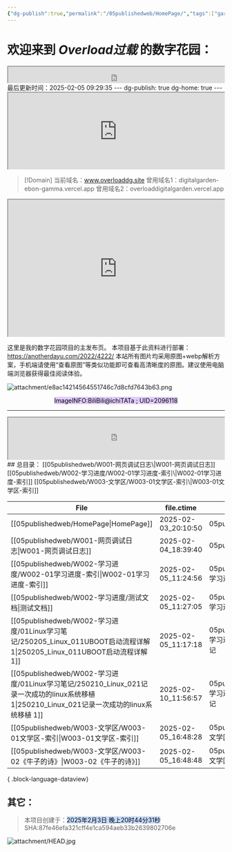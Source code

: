 ```yaml
---
{"dg-publish":true,"permalink":"/05publishedweb/HomePage/","tags":["gardenEntry"],"noteIcon":"","created":"2025-02-03T20:10:50.159+08:00","updated":"2025-02-09T17:22:45.118+08:00"}
---
```


# 欢迎来到 *Overload过载* 的数字花园：

<div style=" width: 100%;  height:40;overflow: hidden; "><iframe src="https://widget.pkmer.cn/free/miniTianqi?user=4c534e44-e5fc-41cf-acca-2119af75d544&select-theme=ta&theme=%E7%BB%8F%E5%85%B8&input-text=%E5%A4%A9%E6%B4%A5&theme-color=%23747474&select-icon=pear" allow="fullscreen" style=" height: 100%; width: 100%;"></iframe></div>
最后更新时间：2025-02-05 09:29:35
--- dg-publish: true dg-home: true ---

<div style=" width: 100%; height:180;overflow: hidden; "><iframe src="https://widget.pkmer.cn/free/PageTurnClock?user=4c534e44-e5fc-41cf-acca-2119af75d544&theme-color=%23ccc&layout-style=Default" allow="fullscreen" style=" height: 100%; width: 100%;"></iframe></div>



> [!Domain]
> 当前域名：www.overloaddg.site
> 曾用域名1：digitalgarden-ebon-gamma.vercel.app
> 曾用域名2：overloaddigitalgarden.vercel.app





<div style=" width: 100%; height:320;overflow: hidden; "><iframe src="https://widget.pkmer.cn/free/ThemeCalendar?user=4c534e44-e5fc-41cf-acca-2119af75d544&theme-color=%23AF6DC5FF&theme=%E5%A4%A9%E6%B0%94%E4%B8%BB%E9%A2%98&is-sunday=False&select-theme=weather" allow="fullscreen" style=" height: 100%; width: 100%;"></iframe></div>

这里是我的数字花园项目的主发布页。
本项目基于此资料进行部署：https://anotherdayu.com/2022/4222/
本站所有图片均采用原图+webp解析方案，手机端请使用“查看原图”等类似功能即可查看高清晰度的原图。建议使用电脑端浏览器获得最佳阅读体验。

![attachment/e8ac14214564551746c7d8cfd7643b63.png](/img/user/05publishedweb/attachment/e8ac14214564551746c7d8cfd7643b63.png)
<center><mark style="background: #D2B3FFA6;">ImageINFO:BiliBili@ichiTATa ; UID=2096118</mark></center>

---

<div style=" width: 100%; height:100;overflow: hidden; "><iframe src="https://widget.pkmer.cn/free/SimpleCountdown?user=4c534e44-e5fc-41cf-acca-2119af75d544&theme-color=%237d7d7d&input-text=%E8%B7%9D%E7%A6%BB%E6%9C%AC%E7%BD%91%E7%AB%99%E5%BB%BA%E7%AB%99%E5%BD%93%E5%A4%A9&date-picker=1738512000000" allow="fullscreen" style=" height: 100%; width: 100%;"></iframe></div>
## 总目录：
[[05publishedweb/W001-网页调试日志\|W001-网页调试日志]]
[[05publishedweb/W002-学习进度/W002-01学习进度-索引\|W002-01学习进度-索引]]
[[05publishedweb/W003-文学区/W003-01文学区-索引\|W003-01文学区-索引]]




| File                                                                                                               | file.ctime          | file.folder                          |
| ------------------------------------------------------------------------------------------------------------------ | ------------------- | ------------------------------------ |
| [[05publishedweb/HomePage\|HomePage]]                                                                           | 2025-02-03_20:10:50 | 05publishedweb                       |
| [[05publishedweb/W001-网页调试日志\|W001-网页调试日志]]                                                                     | 2025-02-04_18:39:40 | 05publishedweb                       |
| [[05publishedweb/W002-学习进度/W002-01学习进度-索引\|W002-01学习进度-索引]]                                                     | 2025-02-05_11:24:56 | 05publishedweb/W002-学习进度             |
| [[05publishedweb/W002-学习进度/测试文档\|测试文档]]                                                                         | 2025-02-05_11:27:05 | 05publishedweb/W002-学习进度             |
| [[05publishedweb/W002-学习进度/01Linux学习笔记/250205_Linux_011UBOOT启动流程详解 1\|250205_Linux_011UBOOT启动流程详解 1]]           | 2025-02-05_11:17:18 | 05publishedweb/W002-学习进度/01Linux学习笔记 |
| [[05publishedweb/W002-学习进度/01Linux学习笔记/250210_Linux_021记录一次成功的linux系统移植 1\|250210_Linux_021记录一次成功的linux系统移植 1]] | 2025-02-10_11:56:57 | 05publishedweb/W002-学习进度/01Linux学习笔记 |
| [[05publishedweb/W003-文学区/W003-01文学区-索引\|W003-01文学区-索引]]                                                        | 2025-02-05_16:48:28 | 05publishedweb/W003-文学区              |
| [[05publishedweb/W003-文学区/W003-02《牛子的诗》\|W003-02《牛子的诗》]]                                                        | 2025-02-05_16:48:48 | 05publishedweb/W003-文学区              |

{ .block-language-dataview}


## 其它：

> 本项目创建于：<mark style="background: #ADCCFFA6;">2025年2月3日 晚上20时44分31秒</mark>
> SHA:87fe46efa321cff4e1ca594aeb33b2639802706e

![attachment/HEAD.jpg](/img/user/05publishedweb/attachment/HEAD.jpg)